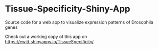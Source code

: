 # Tissue-Specificity-Shiny-App
Source code for a web app to visualize expression patterns of Drosophila genes

Check out a working copy of this app on https://ewitt.shinyapps.io/TissueSpecificity/
